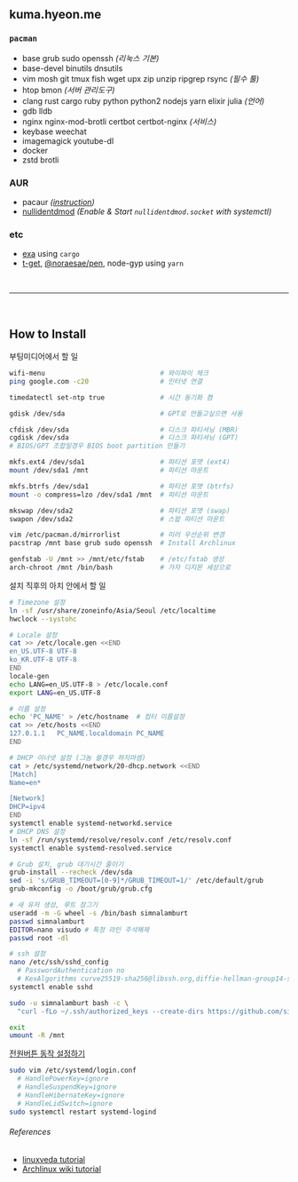kuma.hyeon.me
--------
### `pacman`
- base grub sudo openssh *(리눅스 기본)*
- base-devel binutils dnsutils
- vim mosh git tmux fish wget upx zip unzip ripgrep rsync *(필수 툴)*
- htop bmon *(서버 관리도구)*
- clang rust cargo ruby python python2 nodejs yarn elixir julia *(언어)*
- gdb lldb
- nginx nginx-mod-brotli certbot certbot-nginx *(서비스)*
- keybase weechat
- imagemagick youtube-dl
- docker
- zstd brotli

### AUR
- pacaur *([instruction](https://gist.github.com/rumpelsepp/d646750910be19332753))*
- [nullidentdmod] *(Enable & Start `nullidentdmod.socket` with systemctl)*

### etc
- [exa] using `cargo`
- [t-get], [@noraesae/pen], node-gyp using `yarn`

[nullidentdmod]: https://wiki.archlinux.org/index.php/Identd_Setup
[exa]: https://github.com/ogham/exa
[t-get]: https://github.com/jeffjose/tget
[@noraesae/pen]: https://github.com/noraesae/pen

<br>

--------

<br>

How to Install
--------
부팅미디어에서 할 일
```bash
wifi-menu                             # 와이파이 체크
ping google.com -c20                  # 인터넷 연결

timedatectl set-ntp true              # 시간 동기화 켬

gdisk /dev/sda                        # GPT로 만들고싶으면 사용

cfdisk /dev/sda                       # 디스크 파티셔닝 (MBR)
cgdisk /dev/sda                       # 디스크 파티셔닝 (GPT)
# BIOS/GPT 조합일경우 BIOS boot partition 만들기

mkfs.ext4 /dev/sda1                   # 파티션 포맷 (ext4)
mount /dev/sda1 /mnt                  # 파티션 마운트

mkfs.btrfs /dev/sda1                  # 파티션 포맷 (btrfs)
mount -o compress=lzo /dev/sda1 /mnt  # 파티션 마운트

mkswap /dev/sda2                      # 파티션 포맷 (swap)
swapon /dev/sda2                      # 스왑 파티션 마운트

vim /etc/pacman.d/mirrorlist          # 미러 우선순위 변경
pacstrap /mnt base grub sudo openssh  # Install Archlinux

genfstab -U /mnt >> /mnt/etc/fstab    # /etc/fstab 생성
arch-chroot /mnt /bin/bash            # 가자 디지몬 세상으로
```

설치 직후의 아치 안에서 할 일
```bash
# Timezone 설정
ln -sf /usr/share/zoneinfo/Asia/Seoul /etc/localtime
hwclock --systohc

# Locale 설정
cat >> /etc/locale.gen <<END
en_US.UTF-8 UTF-8
ko_KR.UTF-8 UTF-8
END
locale-gen
echo LANG=en_US.UTF-8 > /etc/locale.conf
export LANG=en_US.UTF-8

# 이름 설정
echo 'PC_NAME' > /etc/hostname  # 컴터 이름설정
cat >> /etc/hosts <<END
127.0.1.1	PC_NAME.localdomain	PC_NAME
END

# DHCP 이너넷 설정 (그놈 쓸경우 하지마셈)
cat > /etc/systemd/network/20-dhcp.network <<END
[Match]
Name=en*

[Network]
DHCP=ipv4
END
systemctl enable systemd-networkd.service
# DHCP DNS 설정
ln -sf /run/systemd/resolve/resolv.conf /etc/resolv.conf
systemctl enable systemd-resolved.service

# Grub 설치, grub 대기시간 줄이기
grub-install --recheck /dev/sda
sed -i 's/GRUB_TIMEOUT=[0-9]*/GRUB_TIMEOUT=1/' /etc/default/grub
grub-mkconfig -o /boot/grub/grub.cfg

# 새 유저 생성, 루트 잠그기
useradd -m -G wheel -s /bin/bash simnalamburt
passwd simnalamburt
EDITOR=nano visudo # 특정 라인 주석해제
passwd root -dl

# ssh 설정
nano /etc/ssh/sshd_config
  # PasswordAuthentication no
  # KexAlgorithms curve25519-sha256@libssh.org,diffie-hellman-group14-sha1
systemctl enable sshd

sudo -u simnalamburt bash -c \
  "curl -fLo ~/.ssh/authorized_keys --create-dirs https://github.com/simnalamburt.keys"

exit
umount -R /mnt
```

[전원버튼 동작 설정하기](http://unix.stackexchange.com/a/52645)
```bash
sudo vim /etc/systemd/login.conf
  # HandlePowerKey=ignore
  # HandleSuspendKey=ignore
  # HandleHibernateKey=ignore
  # HandleLidSwitch=ignore
sudo systemctl restart systemd-logind
```

###### References
- [linuxveda tutorial](http://www.linuxveda.com/2014/06/07/arch-linux-tutorial)
- [Archlinux wiki tutorial](https://wiki.archlinux.org/index.php/Installation_guide)
